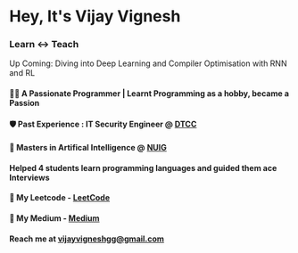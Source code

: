 # Hey, It's Vijay Vignesh

### Learn <-> Teach

Up Coming: Diving into Deep Learning and Compiler Optimisation with RNN and RL

#### 👨‍💻 A Passionate Programmer | Learnt Programming as a hobby, became a Passion
#### 🛡️ Past Experience : IT Security Engineer @ [DTCC](https://www.dtcc.com/)
#### 🧠 Masters in Artifical Intelligence @ [NUIG](https://www.universityofgalway.ie/)
#### Helped 4 students learn programming languages and guided them ace Interviews
#### 💾 My Leetcode - [LeetCode](https://leetcode.com/vijayvigneshgg/)
#### 📘 My Medium - [Medium](https://medium.com/@vijayvigneshgg)

#### Reach me at vijayvigneshgg@gmail.com

